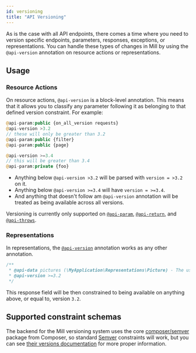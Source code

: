 ```yaml
---
id: versioning
title: "API Versioning"
---
```


As is the case with all API endpoints, there comes a time where you need to version specific endpoints, parameters, responses, exceptions, or representations. You can handle these types of changes in Mill by using the `@api-version` annotation on resource actions or representations.

## Usage
### Resource Actions
On resource actions, `@api-version` is a block-level annotation. This means that it allows you to classify any parameter following it as belonging to that defined version constraint. For example:

```php
@api-param:public {on_all_version requests}
@api-version >3.2
// these will only be greater than 3.2
@api-param:public {filter}
@api-param:public {page}

@api-version >=3.4
// this will be greater than 3.4
@api-param:private {foo}
```

* Anything below `@api-version >3.2` will be parsed with `version = >3.2` on it.
* Anything below `@api-version >=3.4` will have `version = >=3.4`.
* And anything that doesn't follow am `@api-version` annotation will be treated as being available across all versions.

Versioning is currently only supported on [`@api-param`](reference-api-param.md), [`@api-return`](reference-api-return.md), and [`@api-throws`](reference-api-throws.md).

### Representations
In representations, the [`@api-version`](reference-api-version.md) annotation works as any other annotation.

```php
/**
 * @api-data pictures (\MyApplication\Representations\Picture) - The users' pictures
 * @api-version >=3.2
 */
```

This response field will be then constrained to being available on anything above, or equal to, version `3.2`.

## Supported constraint schemas
The backend for the Mill versioning system uses the core [composer/semver](https://github.com/composer/semver) package from Composer, so standard [Semver](http://semver.org/) constraints will work, but you can see [their versions documentation](https://getcomposer.org/doc/articles/versions.md) for more proper information.
